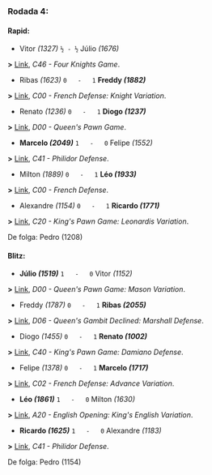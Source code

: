 ### Rodada 4:

#### Rapid:

* Vitor *(1327)* `½ - ½` Júlio *(1676)*

**>** [Link](https://www.lichess.org/cNEagLGV), *C46 - Four Knights Game*.
* Ribas *(1623)* `0   -   1` **Freddy *(1882)***

**>** [Link](https://www.lichess.org/cdRVlh4r), *C00 - French Defense: Knight Variation*.
* Renato *(1236)* `0   -   1` **Diogo *(1237)***

**>** [Link](https://www.lichess.org/7bYFbRah), *D00 - Queen's Pawn Game*.
* **Marcelo *(2049)*** `1   -   0`  Felipe *(1552)*

**>** [Link](https://www.lichess.org/dWGd6c2o), *C41 - Philidor Defense*.
* Milton *(1889)* `0   -   1` **Léo *(1933)***

**>** [Link](https://www.lichess.org/zjBo3xbv), *C00 - French Defense*.
* Alexandre *(1154)* `0   -   1` **Ricardo *(1771)***

**>** [Link](https://www.lichess.org/sZT5rfu1), *C20 - King's Pawn Game: Leonardis Variation*.

De folga: Pedro (1208)

#### Blitz:

* **Júlio *(1519)*** `1   -   0`  Vitor *(1152)*

**>** [Link](https://www.lichess.org/IwpZ88MV), *D00 - Queen's Pawn Game: Mason Variation*.
* Freddy *(1787)* `0   -   1` **Ribas *(2055)***

**>** [Link](https://www.lichess.org/HRkvmdFA), *D06 - Queen's Gambit Declined: Marshall Defense*.
* Diogo *(1455)* `0   -   1` **Renato *(1002)***

**>** [Link](https://www.lichess.org/AJWXTn79), *C40 - King's Pawn Game: Damiano Defense*.
* Felipe *(1378)* `0   -   1` **Marcelo *(1717)***

**>** [Link](https://www.lichess.org/wULx6CqR), *C02 - French Defense: Advance Variation*.
* **Léo *(1861)*** `1   -   0`  Milton *(1630)*

**>** [Link](https://www.lichess.org/YLnhheQG), *A20 - English Opening: King's English Variation*.
* **Ricardo *(1625)*** `1   -   0`  Alexandre *(1183)*

**>** [Link](https://www.lichess.org/LqcS00rX), *C41 - Philidor Defense*.

De folga: Pedro (1154)

